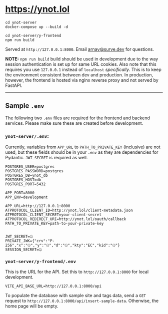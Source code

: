 # https://ynot.lol

```
cd ynot-server
docker-compose up --build -d

cd ynot-server/y-frontend
npm run build
```

Served at `http://127.0.0.1:8000`. Email [arnav@surve.dev](mailto:arnav@surve.dev) for questions.

**NOTE:** `npm run build` build should be used in development due to the way session authentication is set up for same URL cookies.
Also note that this requires you use `127.0.0.1` instead of `localhost` *specifically*. This is to keep the environment
consistent between dev and production. In production, however, the frontend is hosted via nginx reverse proxy and not
served by FastAPI.

---

## Sample `.env`

The following two `.env` files are required for the frontend and backend services. Please make sure these are created before development.

### `ynot-server/.env`:

Currently, variables from `APP_URL` to `PATH_TO_PRIVATE_KEY` (inclusive) are not used, but these fields should be in your `.env` as they are dependencies for Pydantic. `JWT_SECRET` is required as well.

```
POSTGRES_USER=postgres
POSTGRES_PASSWORD=postgres
POSTGRES_DB=ynot_db
POSTGRES_HOST=db
POSTGRES_PORT=5432

APP_PORT=8000
APP_ENV=development

APP_URL=http://127.0.0.1:8000
ATPROTOCOL_CLIENT_ID=http://ynot.lol/client-metadata.json
ATPROTOCOL_CLIENT_SECRET=your-client-secret
ATPROTOCOL_REDIRECT_URI=http://ynot.lol/oauth/callback
PATH_TO_PRIVATE_KEY=path-to-your-private-key


JWT_SECRET=🤐
PRIVATE_JWK={"crv":"P-256","x":"🤐","y":"🤐","d":"🤐","kty":"EC","kid":"🤐"}
SESSION_SECRET=🤐
```

### `ynot-server/y-frontend/.env`

This is the URL for the API. Set this to `http://127.0.0.1:8000` for local development.

```
VITE_API_BASE_URL=http://127.0.0.1:8000/api
```

To populate the database with sample site and tags data, send a `GET` request to `http://127.0.0.1:8000/api/insert-sample-data`. Otherwise, the home page will be empty.
